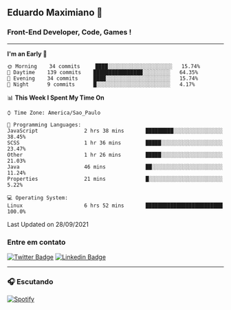 ## Eduardo Maximiano 👋

### Front-End Developer, Code, Games !

---

<!--START_SECTION:waka-->
**I'm an Early 🐤** 

```text
🌞 Morning    34 commits     ████░░░░░░░░░░░░░░░░░░░░░   15.74% 
🌆 Daytime    139 commits    ████████████████░░░░░░░░░   64.35% 
🌃 Evening    34 commits     ████░░░░░░░░░░░░░░░░░░░░░   15.74% 
🌙 Night      9 commits      █░░░░░░░░░░░░░░░░░░░░░░░░   4.17%

```


📊 **This Week I Spent My Time On** 

```text
⌚︎ Time Zone: America/Sao_Paulo

💬 Programming Languages: 
JavaScript               2 hrs 38 mins       █████████░░░░░░░░░░░░░░░░   38.45% 
SCSS                     1 hr 36 mins        █████░░░░░░░░░░░░░░░░░░░░   23.47% 
Other                    1 hr 26 mins        █████░░░░░░░░░░░░░░░░░░░░   21.03% 
Java                     46 mins             ██░░░░░░░░░░░░░░░░░░░░░░░   11.24% 
Properties               21 mins             █░░░░░░░░░░░░░░░░░░░░░░░░   5.22%

💻 Operating System: 
Linux                    6 hrs 52 mins       █████████████████████████   100.0%

```


 Last Updated on 28/09/2021
<!--END_SECTION:waka-->

### Entre em contato

[![Twitter Badge](https://img.shields.io/badge/-@edmaxi-1ca0f1?style=flat-square&labelColor=1ca0f1&logo=twitter&logoColor=white&link=https://twitter.com/edmaxi)](https://twitter.com/edmaxi)
[![Linkedin Badge](https://img.shields.io/badge/-Eduardo_Maximiano-0077B5?style=flat-square&logo=Linkedin&logoColor=white&link=https://www.linkedin.com/in/maximiano-eduardo)](https://www.linkedin.com/in/maximiano-eduardo)

---

### 🎧 Escutando
[![Spotify](https://novatorem-sandy.vercel.app/api/spotify)](https://open.spotify.com/user/comgigo)
